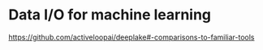 # Data I/O for machine learning 


https://github.com/activeloopai/deeplake#-comparisons-to-familiar-tools 


